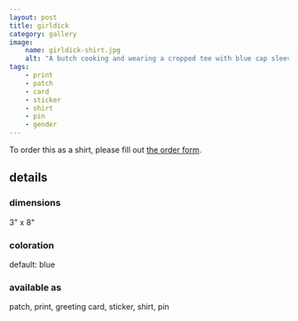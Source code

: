 ```yaml
---
layout: post
title: girldick
category: gallery
image: 
    name: girldick-shirt.jpg
    alt: "A butch cooking and wearing a cropped tee with blue cap sleeves that reads girldick in blue G.I.Joe font."
tags:
    - print
    - patch
    - card
    - sticker
    - shirt
    - pin
    - gender
---
```


To order this as a shirt, please fill out [the order form](https://form.jotform.com/232605838354056).

## details

### dimensions

3" x 8"

### coloration

default: blue

### available as

patch, print, greeting card, sticker, shirt, pin
